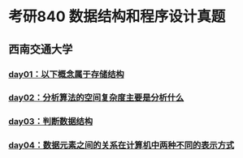 
# 考研840 数据结构和程序设计真题
## 西南交通大学


### [day01：以下概念属于存储结构](https://github.com/WangYeWei/postgraduate-840/issues/1)

### [day02：分析算法的空间复杂度主要是分析什么](https://github.com/WangYeWei/postgraduate-840/issues/2)

### [day03：判断数据结构](https://github.com/WangYeWei/postgraduate-840/issues/3)

### [day04：数据元素之间的关系在计算机中两种不同的表示方式](https://github.com/WangYeWei/postgraduate-840/issues/4)
                                                                                                                                                                                                                                                                                                                                                                                                                                                                                                                                                                                                                                                                                                                                                                                                                                                                                                                                                                                                                                                                                                                                                                                                                                                                                                                                                                                                                                                                                                                                                                                                                                                                                                                                                                                                                                                                                                                                                                                                                                                                                                                                                                                                                                                                                                                                                                                                                                                                                                                                                                                                                                                                              